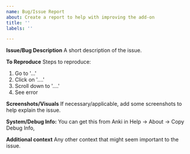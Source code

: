 ```yaml
---
name: Bug/Issue Report
about: Create a report to help with improving the add-on
title: ''
labels: ''

---
```


**Issue/Bug Description**
A short description of the issue.

**To Reproduce**
Steps to reproduce:
1. Go to '...'
2. Click on '....'
3. Scroll down to '....'
4. See error

**Screenshots/Visuals**
If necessary/applicable, add some screenshots to help explain the issue.

**System/Debug Info:**
You can get this from Anki in Help -> About -> Copy Debug Info,

**Additional context**
Any other context that might seem important to the issue.
